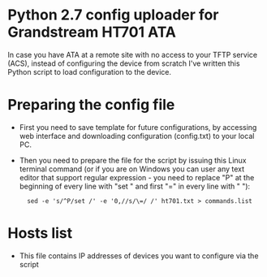 # Python 2.7 config uploader for Grandstream HT701 ATA

In case you have ATA at a remote site with no access to your TFTP service (ACS), instead of configuring the device from scratch I've written this Python script to load configuration to the device.

# Preparing the config file

- First you need to save template for future configurations, by accessing web interface and downloading configuration (config.txt) to your local PC.

- Then you need to prepare the file for the script by issuing this Linux terminal command (or if you are on Windows you can user any text editor that support regular expression - you need to replace "P" at the beginning of every line with "set " and first "=" in every line with " "):

		sed -e 's/^P/set /' -e '0,//s/\=/ /' ht701.txt > commands.list
	
# Hosts list

- This file contains IP addresses of devices you want to configure via the script
